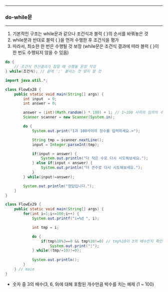 -----
### do-while문
-----
1. 기본적인 구조는 while문과 같으나 조건식과 블럭 { }의 순서를 바꿔놓은 것
2. while문과 반대로 블럭 { }을 먼저 수행한 후 조건식을 평가
3. 따라서, 최소한 한 번은 수행될 것 보장 (while문은 조건식 결과에 따라 블럭 { }이 한 번도 수행되지 않을 수 있음)

```java
do {
    // 조건식 연산결과가 참일 때 수행될 문장 작성
} while(조건식); // 끝에 ';' 붙이는 것 잊지 말 것
```

```java
import java.util.*;

class FlowEx28 {
	public static void main(String[] args) { 
		int input  = 0;
		int answer = 0;

		answer = (int)(Math.random() * 100) + 1; // 1~100 사이의 임의의 수 저장
		Scanner scanner = new Scanner(System.in);

		do {
			System.out.print("1과 100사이의 정수를 입력하세요.>");

			String tmp = scanner.nextLine();
			input = Integer.parseInt(tmp);

			if(input > answer) {
				System.out.println("더 작은 수로 다시 시도해보세요.");	
			} else if(input < answer) {
				System.out.println("더 큰수로 다시 시도해보세요.");			
			}
		} while(input!=answer);

		System.out.println("정답입니다.");
	}
}
```

```java
class FlowEx29 {
	public static void main(String[] args) { 
		for(int i=1;i<=100;i++) {
			System.out.printf("i=%d ", i);

			int tmp = i;

			do {
				if(tmp%10%3==0 && tmp%10!=0) // tmp%10이 3의 배수인지 확인(0 제외)
					System.out.print("¦");
			} while((tmp/=10)!=0);  
			
			System.out.println();
		}
	} // main
}
```
  - 숫자 중 3의 배수(3, 6, 9)에 대해 포함된 개수만큼 박수를 치는 예제 (1 ~ 100)
